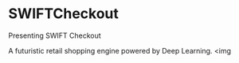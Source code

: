 # SWIFTCheckout
Presenting SWIFT Checkout

A futuristic retail shopping engine powered by Deep Learning.
<img